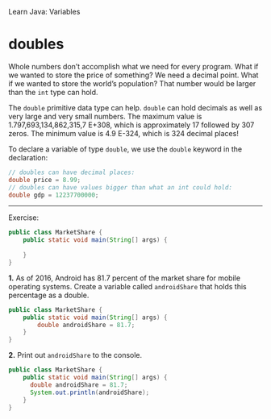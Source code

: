 Learn Java: Variables
# doubles

Whole numbers don’t accomplish what we need for every program. What if we wanted to store the price of something? We need a decimal point. What if we wanted to store the world’s population? That number would be larger than the `int` type can hold.

The `double` primitive data type can help. `double` can hold decimals as well as very large and very small numbers. The maximum value is 1.797,693,134,862,315,7 E+308, which is approximately 17 followed by 307 zeros. The minimum value is 4.9 E-324, which is 324 decimal places!

To declare a variable of type `double`, we use the `double` keyword in the declaration:

```java
// doubles can have decimal places:
double price = 8.99;
// doubles can have values bigger than what an int could hold:
double gdp = 12237700000;
```

---

Exercise:

```java
public class MarketShare {
	public static void main(String[] args) {
    
	}
}
```

**1.** As of 2016, Android has 81.7 percent of the market share for mobile operating systems. Create a variable called `androidShare` that holds this percentage as a double.

```java
public class MarketShare {
	public static void main(String[] args) {
	    double androidShare = 81.7;
	}
}
```

**2.** Print out `androidShare` to the console.

```java
public class MarketShare {
	public static void main(String[] args) {
      double androidShare = 81.7;
      System.out.println(androidShare);
	}
}
```
